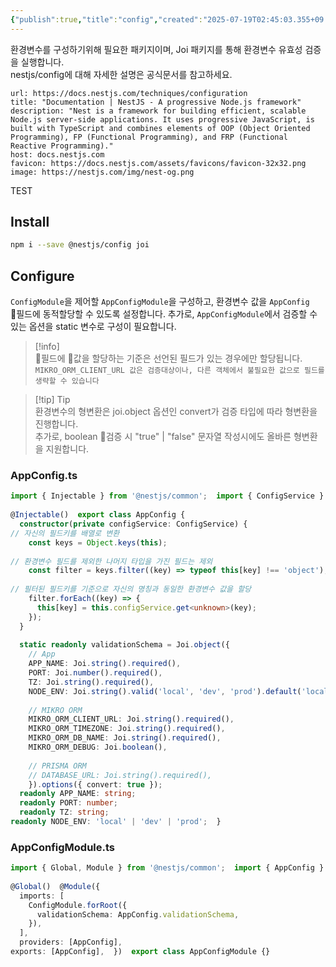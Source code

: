 ```yaml
---
{"publish":true,"title":"config","created":"2025-07-19T02:45:03.355+09:00","modified":"2025-07-19T02:48:33.539+09:00","tags":["nestjs"],"cssclasses":""}
---
```


환경변수를 구성하기위해 필요한 패키지이며, Joi 패키지를 통해 환경변수 유효성 검증을 실행합니다.    
nestjs/config에 대해 자세한 설명은 공식문서를 참고하세요.  
  
  
```cardlink  
url: https://docs.nestjs.com/techniques/configuration  
title: "Documentation | NestJS - A progressive Node.js framework"  
description: "Nest is a framework for building efficient, scalable Node.js server-side applications. It uses progressive JavaScript, is built with TypeScript and combines elements of OOP (Object Oriented Programming), FP (Functional Programming), and FRP (Functional Reactive Programming)."  
host: docs.nestjs.com  
favicon: https://docs.nestjs.com/assets/favicons/favicon-32x32.png  
image: https://nestjs.com/img/nest-og.png  
```  
  
  TEST
## Install  
```zsh  
npm i --save @nestjs/config joi  
```  
  
  
## Configure  
`ConfigModule`을 제어할 `AppConfigModule`을 구성하고, 환경변수 값을 `AppConfig` 필드에 동적할당할 수 있도록 설정합니다. 추가로, `AppConfigModule`에서 검증할 수 있는 옵션을 static 변수로 구성이 필요합니다.  
  
> [!info]  
>  필드에 값을 할당하는 기준은 선언된 필드가 있는 경우에만 할당됩니다.    
>  `MIKRO_ORM_CLIENT_URL 값은 검증대상이나, 다른 객체에서 불필요한 값으로 필드를 생략할 수 있습니다`  
  
> [!tip] Tip  
> 환경변수의 형변환은 joi.object 옵션인 convert가 검증 타입에 따라 형변환을 진행합니다.    
> 추가로, boolean 검증 시 "true" | "false" 문자열 작성시에도 올바른 형변환을 지원합니다.  
  
### AppConfig.ts  
```ts  
import { Injectable } from '@nestjs/common';  import { ConfigService } from '@nestjs/config';  import Joi from 'joi';    
    
@Injectable()  export class AppConfig {    
  constructor(private configService: ConfigService) {    
// 자신의 필드키를 배열로 변환    
    const keys = Object.keys(this);    
    
// 환경변수 필드를 제외한 나머지 타입을 가진 필드는 제외    
    const filter = keys.filter((key) => typeof this[key] !== 'object');    
    
// 필터된 필드키를 기준으로 자신의 명칭과 동일한 환경변수 값을 할당    
    filter.forEach((key) => {    
      this[key] = this.configService.get<unknown>(key);    
    });    
  }    
    
  static readonly validationSchema = Joi.object({    
    // App    
    APP_NAME: Joi.string().required(),    
    PORT: Joi.number().required(),    
    TZ: Joi.string().required(),    
    NODE_ENV: Joi.string().valid('local', 'dev', 'prod').default('local'),    
    
    // MIKRO ORM    
    MIKRO_ORM_CLIENT_URL: Joi.string().required(),    
    MIKRO_ORM_TIMEZONE: Joi.string().required(),    
    MIKRO_ORM_DB_NAME: Joi.string().required(),    
    MIKRO_ORM_DEBUG: Joi.boolean(),    
    
    // PRISMA ORM    
    // DATABASE_URL: Joi.string().required(),  
    }).options({ convert: true });    
  readonly APP_NAME: string;    
  readonly PORT: number;    
  readonly TZ: string;    
readonly NODE_ENV: 'local' | 'dev' | 'prod';  }  
```  
  
### AppConfigModule.ts  
```ts  
import { Global, Module } from '@nestjs/common';  import { AppConfig } from './app-config';  import { ConfigModule } from '@nestjs/config';    
    
@Global()  @Module({    
  imports: [    
    ConfigModule.forRoot({    
      validationSchema: AppConfig.validationSchema,    
    }),    
  ],    
  providers: [AppConfig],    
exports: [AppConfig],  })  export class AppConfigModule {}  
```